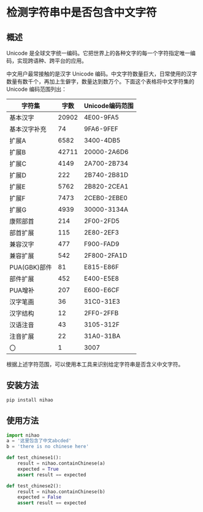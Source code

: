 # 检测字符串中是否包含中文字符

## 概述

Unicode 是全球文字统一编码。它把世界上的各种文字的每一个字符指定唯一编码，实现跨语种、跨平台的应用。

中文用户最常接触的是汉字 Unicode 编码。中文字符数量巨大，日常使用的汉字数量有数千个，再加上生僻字，数量达到数万个。下面这个表格将中文字符集的 Unicode 编码范围列出：

字符集 | 字数 | Unicode编码范围
------------ | ------------- | -------------
基本汉字 | 20902 | 4E00-9FA5
基本汉字补充 | 74 | 9FA6-9FEF
扩展A | 6582 | 3400-4DB5
扩展B | 42711 | 20000-2A6D6
扩展C | 4149 | 2A700-2B734
扩展D | 222 | 2B740-2B81D
扩展E | 5762 | 2B820-2CEA1
扩展F | 7473 | 2CEB0-2EBE0
扩展G | 4939 | 30000-3134A
康熙部首 | 214 | 2F00-2FD5
部首扩展 | 115 | 2E80-2EF3
兼容汉字 | 477 | F900-FAD9
兼容扩展 | 542 | 2F800-2FA1D
PUA(GBK)部件 | 81 | E815-E86F
部件扩展 | 452 | E400-E5E8
PUA增补 | 207 | E600-E6CF
汉字笔画 | 36 | 31C0-31E3
汉字结构 | 12 | 2FF0-2FFB
汉语注音 | 43 | 3105-312F
注音扩展 | 22 | 31A0-31BA
〇 | 1 | 3007

根据上述字符范围，可以使用本工具来识别给定字符串是否含义中文字符。

## 安装方法

```bash
pip install nihao
```

## 使用方法

```python
import nihao
a = '这里包含了中文abcded'
b = 'there is no chinese here'

def test_chinese1():
    result = nihao.containChinese(a)
    expected = True
    assert result == expected

def test_chinese2():
    result = nihao.containChinese(b)
    expected = False
    assert result == expected
```
